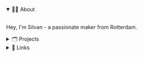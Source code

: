 <details open>
<summary>🙋‍♂️ About</summary>

<br>

Hey, I'm Silvan - a passionate maker from Rotterdam.

</details>

<details>
<summary>🗂️ Projects</summary>

<br>

[sil.so](https://sil.so) • Personal website  

[flowtu.be](https://flowtu.be) • Webflow-to-GitHub Sync  

[warp.domains](https://warp.domains) • AI domain name generator  

[curatyy.ai](https://curatyy.ai) • AI art curation  

</details>

<details>
<summary>🔗 Links</summary>

<br>

[support my work](https://ko-fi.com/M4M11AXHXH)  

[hello@sil.so](mailto:hello@sil.so?subject=Contact%20%7C%20sil.so)  

</details>
